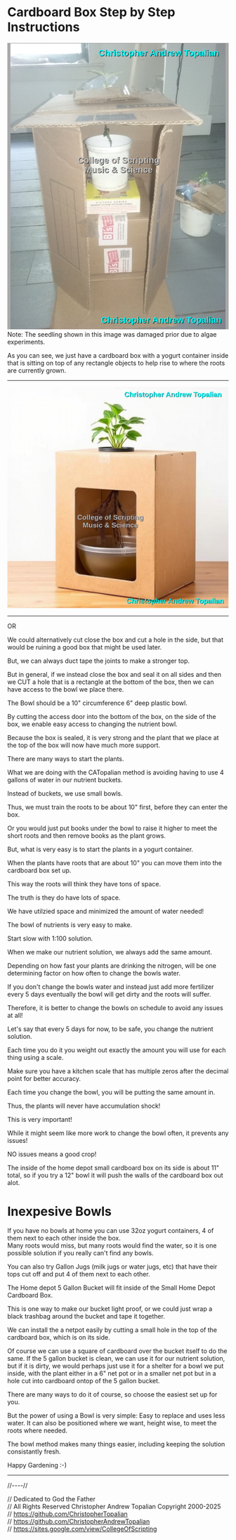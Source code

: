 # Cardboard Box Step by Step Instructions

![004](../method/cardboard_box/cardboard_box_on_side/textures/004.png)  
Note: The seedling shown in this image was damaged prior due to algae experiments.  

As you can see, we just have a cardboard box with a yogurt container inside that is sitting on top of any rectangle objects to help rise to where the roots are currently grown.  

---

![003](../method/cardboard_box/cardboard_box_on_side/textures/003.png)  

---

OR

We could alternatively cut close the box and cut a hole in the side, but that would be ruining a good box that might be used later.  

But, we can always duct tape the joints to make a stronger top.

But in general, if we instead close the box and seal it on all sides and then we CUT a hole that is a rectangle at the bottom of the box, then we can have access to the bowl we place there.

The Bowl should be a 10" circumference 6" deep plastic bowl.

By cutting the access door into the bottom of the box, on the side of the box, we enable easy access to changing the nutrient bowl.

Because the box is sealed, it is very strong and the plant that we place at the top of the box will now have much more support.

There are many ways to start the plants.

What we are doing with the CATopalian method is avoiding having to use 4 gallons of water in our nutrient buckets.

Instead of buckets, we use small bowls.

Thus, we must train the roots to be about 10" first, before they can enter the box.

Or you would just put books under the bowl to raise it higher to meet the short roots and then remove books as the plant grows.

But, what is very easy is to start the plants in a yogurt container.

When the plants have roots that are about 10" you can move them into the cardboard box set up.

This way the roots will think they have tons of space.

The truth is they do have lots of space.

We have utilzied space and minimized the amount of water needed!

The bowl of nutrients is very easy to make.

Start slow with 1:100 solution.

When we make our nutrient solution, we always add the same amount.

Depending on how fast your plants are drinking the nitrogen, will be one determining factor on how often to change the bowls water.

If you don't change the bowls water and instead just add more fertilizer every 5 days eventually the bowl will get dirty and the roots will suffer.

Therefore, it is better to change the bowls on schedule to avoid any issues at all!

Let's say that every 5 days for now, to be safe, you change the nutrient solution.

Each time you do it you weight out exactly the amount you will use for each thing using a scale.

Make sure you have a kitchen scale that has multiple zeros after the decimal point for better accuracy.

Each time you change the bowl, you will be putting the same amount in.

Thus, the plants will never have accumulation shock!

This is very important!

While it might seem like more work to change the bowl often, it prevents any issues!

NO issues means a good crop!

The inside of the home depot small cardboard box on its side is about 11" total, so if you try a 12" bowl it will push the walls of the cardboard box out alot.  

# Inexpesive Bowls
If you have no bowls at home you can use 32oz yogurt containers, 4 of them next to each other inside the box.  
Many roots would miss, but many roots would find the water, so it is one possible solution if you really can't find any bowls.  

You can also try Gallon Jugs (milk jugs or water jugs, etc) that have their tops cut off and put 4 of them next to each other.  

The Home depot 5 Gallon Bucket will fit inside of the Small Home Depot Cardboard Box. 

This is one way to make our bucket light proof, or we could just wrap a black trashbag around the bucket and tape it together.  

We can install the a netpot easily by cutting a small hole in the top of the cardboard box, which is on its side.  

Of course we can use a square of cardboard over the bucket itself to do the same. If the 5 gallon bucket is clean, we can use it for our nutrient solution, but if it is dirty, we would perhaps just use it for a shelter for a bowl we put inside, with the plant either in a 6" net pot or in a smaller net pot but in a hole cut into cardboard ontop of the 5 gallon bucket.  

There are many ways to do it of course, so choose the easiest set up for you.  

But the power of using a Bowl is very simple: Easy to replace and uses less water. It can also be positioned where we want, height wise, to meet the roots where needed.  

The bowl method makes many things easier, including keeping the solution consistantly fresh.  

Happy Gardening :-)

---

//----//

// Dedicated to God the Father  
// All Rights Reserved Christopher Andrew Topalian Copyright 2000-2025  
// https://github.com/ChristopherTopalian  
// https://github.com/ChristopherAndrewTopalian  
// https://sites.google.com/view/CollegeOfScripting  

